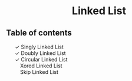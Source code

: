 <h1 align="center"> Linked List </h1>

<h2>Table of contents</h2>
<ul style="list-style-type:none;">
  &#10003; Singly Linked List<br>
  &#10003; Doubly Linked List<br>
  &#10003; Circular Linked List<br>
  &#10240; Xored Linked List<br>
  &#10240; Skip Linked List
</ul>

